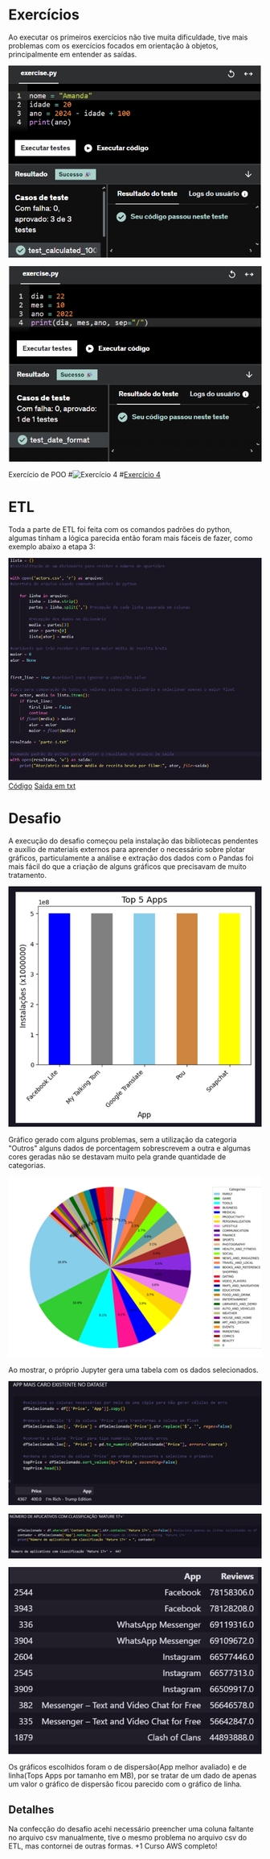 # Exercícios

Ao executar os primeiros exercícios não tive muita dificuldade, tive mais problemas com os exercícios focados em orientação à objetos, principalmente em entender as saídas.

![Exercício 1](../evidencias/ex01.png)

![Exercício 2](../evidencias/ex02.png)


Exercício de POO
#![Exercício 4](../exercicios/loja/E10.png)
#[Exercício 4](../exercicios/biblioteca/E04.txt)


# ETL

Toda a parte de ETL foi feita com os comandos padrões do python, algumas tinham a lógica parecida então foram mais fáceis de fazer, como exemplo abaixo a etapa 3:

![Código](../evidencias/ETL.png)
[Código](../exercicios/ETL/codigo3.py)
[Saida em txt](../exercicios/ETL/parte-3.txt)


# Desafio

A execução do desafio começou pela instalação das bibliotecas pendentes e auxílio de materiais externos para aprender o necessário sobre plotar gráficos, particulamente a análise e extração dos dados com o Pandas foi mais fácil do que a criação de alguns gráficos que precisavam de muito tratamento.

![gráfico 1](../evidencias/barras.png)

Gráfico gerado com alguns problemas, sem a utilização da categoria "Outros" alguns dados de porcentagem sobrescrevem a outra e algumas cores geradas não se destavam muito pela grande quantidade de categorias.

![gráfico 2](../evidencias/pizza.png)

Ao mostrar, o próprio Jupyter gera uma tabela com os dados selecionados.

![gráfico 1](../evidencias/topprice.png)

![gráfico 1](../evidencias/saidamature.png)

![gráfico 1](../evidencias/reviews.png)

Os gráficos escolhidos foram o de dispersão(App melhor avaliado) e de linha(Tops Apps por tamanho em MB), por se tratar de um dado de apenas um valor o gráfico de dispersão ficou parecido com o gráfico de linha.

## Detalhes
Na confecção do desafio acehi necessário preencher uma coluna faltante no arquivo csv manualmente, tive o mesmo problema no arquivo csv do ETL, mas contornei de outras formas.
+1 Curso AWS completo!